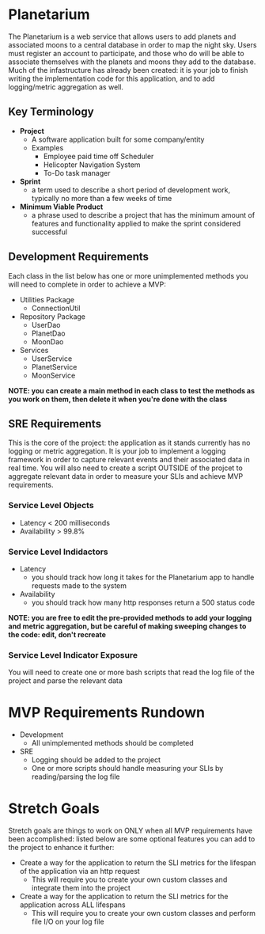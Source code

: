 # Planetarium

The Planetarium is a web service that allows users to add planets and associated moons to a central database in order to map the night sky. Users must register an account to participate, and those who do will be able to associate themselves with the planets and moons they add to the database. Much of the infastructure has already been created: it is your job to finish writing the implementation code for this application, and to add logging/metric aggregation as well. 

## Key Terminology
- **Project**
  - A software application built for some company/entity
  - Examples
    - Employee paid time off Scheduler
    - Helicopter Navigation System
    - To-Do task manager
- **Sprint**
    - a term used to describe a short period of development work, typically no more than a few weeks of time
- **Minimum Viable Product**
    - a phrase used to describe a project that has the minimum amount of features and functionality applied to make the sprint considered successful

## Development Requirements
Each class in the list below has one or more unimplemented methods you will need to complete in order to achieve a MVP:
- Utilities Package
    - ConnectionUtil
- Repository Package
    - UserDao
    - PlanetDao
    - MoonDao
- Services
    - UserService
    - PlanetService
    - MoonService

**NOTE: you can create a main method in each class to test the methods as you work on them, then delete it when you're done with the class**


## SRE Requirements
This is the core of the project: the application as it stands currently has no logging or metric aggregation. It is your job to implement a logging framework in order to capture relevant events and their associated data in real time. You will also need to create a script OUTSIDE of the projcet to aggregate relevant data in order to measure your SLIs and achieve MVP requirements. 

### Service Level Objects
- Latency < 200 milliseconds
- Availability > 99.8%

### Service Level Indidactors
- Latency
    - you should track how long it takes for the Planetarium app to handle requests made to the system
- Availability
    - you should track how many http responses return a 500 status code

**NOTE: you are free to edit the pre-provided methods to add your logging and metric aggregation, but be careful of making sweeping changes to the code: edit, don't recreate**

### Service Level Indicator Exposure
You will need to create one or more bash scripts that read the log file of the project and parse the relevant data

# MVP Requirements Rundown
- Development
    - All unimplemented methods should be completed
- SRE
    - Logging should be added to the project
    - One or more scripts should handle measuring your SLIs by reading/parsing the log file

# Stretch Goals
Stretch goals are things to work on ONLY when all MVP requirements have been accomplished: listed below are some optional features you can add to the project to enhance it further:
- Create a way for the application to return the SLI metrics for the lifespan of the application via an http request
    - This will require you to create your own custom classes and integrate them into the project
- Create a way for the application to return the SLI metrics for the application across ALL lifespans
    - This will require you to create your own custom classes and perform file I/O on your log file
